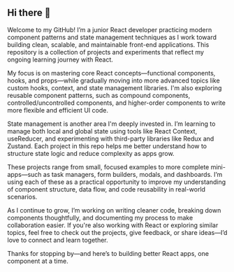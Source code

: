 ## Hi there 👋

Welcome to my GitHub! I’m a junior React developer practicing modern component patterns and state management techniques as I work toward building clean, scalable, and maintainable front-end applications. This repository is a collection of projects and experiments that reflect my ongoing learning journey with React.

My focus is on mastering core React concepts—functional components, hooks, and props—while gradually moving into more advanced topics like custom hooks, context, and state management libraries. I'm also exploring reusable component patterns, such as compound components, controlled/uncontrolled components, and higher-order components to write more flexible and efficient UI code.

State management is another area I'm deeply invested in. I’m learning to manage both local and global state using tools like React Context, useReducer, and experimenting with third-party libraries like Redux and Zustand. Each project in this repo helps me better understand how to structure state logic and reduce complexity as apps grow.

These projects range from small, focused examples to more complete mini-apps—such as task managers, form builders, modals, and dashboards. I’m using each of these as a practical opportunity to improve my understanding of component structure, data flow, and code reusability in real-world scenarios.

As I continue to grow, I’m working on writing cleaner code, breaking down components thoughtfully, and documenting my process to make collaboration easier. If you're also working with React or exploring similar topics, feel free to check out the projects, give feedback, or share ideas—I’d love to connect and learn together.

Thanks for stopping by—and here’s to building better React apps, one component at a time.

